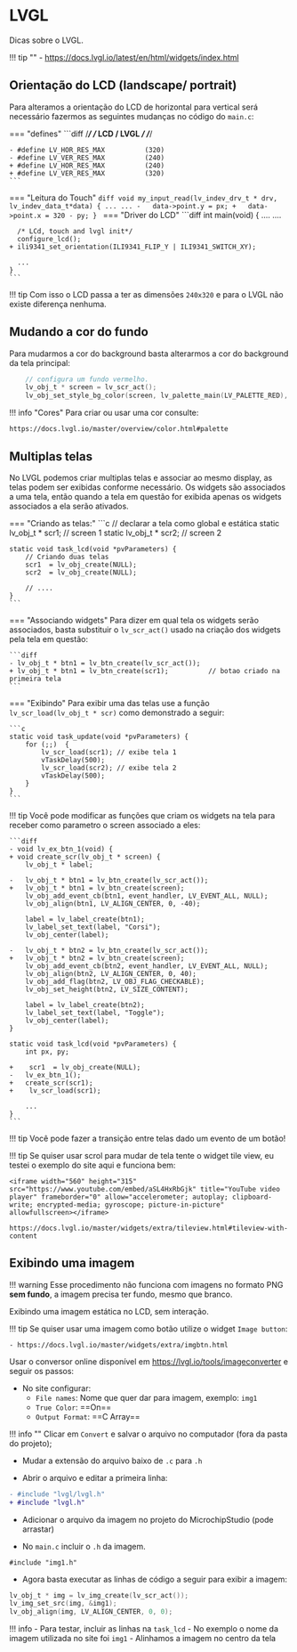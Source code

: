 # LVGL

Dicas sobre o LVGL.

!!! tip ""
    - https://docs.lvgl.io/latest/en/html/widgets/index.html

## Orientação do LCD (landscape/ portrait)

Para alteramos a orientação do LCD de horizontal para vertical será necessário fazermos as seguintes mudanças no código do `main.c`:

=== "defines"
    ```diff
    /*************************************************/
    /* LCD / LVGL                                    */
    /*************************************************/
    
    - #define LV_HOR_RES_MAX          (320)
    - #define LV_VER_RES_MAX          (240)
    + #define LV_HOR_RES_MAX          (240)
    + #define LV_VER_RES_MAX          (320)
    ```
=== "Leitura do Touch"
    ```diff
    void my_input_read(lv_indev_drv_t * drv, lv_indev_data_t*data) {
      ...
      ...
    -   data->point.y = px;
    +   data->point.x = 320 - py;
    }
    ```
=== "Driver do LCD"
    ```diff
    int main(void) {
      ....
      ....
    
      /* LCd, touch and lvgl init*/
      configure_lcd();
    + ili9341_set_orientation(ILI9341_FLIP_Y | ILI9341_SWITCH_XY);
    
      ...
    }
    ```

!!! tip
    Com isso o LCD passa a ter as dimensões `240x320` e para o LVGL não existe diferença nenhuma.

## Mudando a cor do fundo

Para mudarmos a cor do background basta alterarmos a cor do background da tela principal:

```c
    // configura um fundo vermelho.
    lv_obj_t * screen = lv_scr_act();
    lv_obj_set_style_bg_color(screen, lv_palette_main(LV_PALETTE_RED), LV_PART_MAIN );
```

!!! info "Cores"
    Para criar ou usar uma cor consulte:
    
    https://docs.lvgl.io/master/overview/color.html#palette   

## Multiplas telas

No LVGL podemos criar multiplas telas e associar ao mesmo display, as telas podem ser exibidas conforme necessário. Os widgets são associados a uma tela, então quando a tela em questão for exibida apenas os widgets associados a ela serão ativados. 

=== "Criando as telas:"
    ```c
    // declarar a tela como global e estática
    static lv_obj_t * scr1;  // screen 1
    static lv_obj_t * scr2;  // screen 2

    static void task_lcd(void *pvParameters) {
        // Criando duas telas
        scr1  = lv_obj_create(NULL);
        scr2  = lv_obj_create(NULL);

        // ....
    }
    ```

=== "Associando widgets"
    Para dizer em qual tela os widgets serão associados, basta substituir o `lv_scr_act()` usado na criação dos widgets pela tela em questão:

    ```diff
    - lv_obj_t * btn1 = lv_btn_create(lv_scr_act());
    + lv_obj_t * btn1 = lv_btn_create(scr1);          // botao criado na primeira tela
    ```
    
=== "Exibindo"
    Para exibir uma das telas use a função `lv_scr_load(lv_obj_t * scr)` como demonstrado a seguir:

    ```c
    static void task_update(void *pvParameters) {
        for (;;)  {
            lv_scr_load(scr1); // exibe tela 1
            vTaskDelay(500);
            lv_scr_load(scr2); // exibe tela 2
            vTaskDelay(500);
        }
    }
    ```

!!! tip
    Você pode modificar as funções que criam os widgets na tela para receber como parametro o screen associado a eles:

    ```diff
    - void lv_ex_btn_1(void) {
    + void create_scr(lv_obj_t * screen) {
        lv_obj_t * label;
        
    -   lv_obj_t * btn1 = lv_btn_create(lv_scr_act());
    +   lv_obj_t * btn1 = lv_btn_create(screen);
        lv_obj_add_event_cb(btn1, event_handler, LV_EVENT_ALL, NULL);
        lv_obj_align(btn1, LV_ALIGN_CENTER, 0, -40);

        label = lv_label_create(btn1);
        lv_label_set_text(label, "Corsi");
        lv_obj_center(label);

    -   lv_obj_t * btn2 = lv_btn_create(lv_scr_act());
    +   lv_obj_t * btn2 = lv_btn_create(screen);
        lv_obj_add_event_cb(btn2, event_handler, LV_EVENT_ALL, NULL);
        lv_obj_align(btn2, LV_ALIGN_CENTER, 0, 40);
        lv_obj_add_flag(btn2, LV_OBJ_FLAG_CHECKABLE);
        lv_obj_set_height(btn2, LV_SIZE_CONTENT);

        label = lv_label_create(btn2);
        lv_label_set_text(label, "Toggle");
        lv_obj_center(label);
    }

    static void task_lcd(void *pvParameters) {
        int px, py;
        
    +    scr1  = lv_obj_create(NULL);
    -   lv_ex_btn_1();
    +   create_scr(scr1);
    +    lv_scr_load(scr1);
        
        ...
    }
    ```

!!! tip
    Você pode fazer a transição entre telas dado um evento de um botão!


!!! tip
    Se quiser usar scrol para mudar de tela tente o widget tile view, eu testei o exemplo do site aqui e funciona bem:

    <iframe width="560" height="315" src="https://www.youtube.com/embed/aSL4HxRbGjk" title="YouTube video player" frameborder="0" allow="accelerometer; autoplay; clipboard-write; encrypted-media; gyroscope; picture-in-picture" allowfullscreen></iframe>

    https://docs.lvgl.io/master/widgets/extra/tileview.html#tileview-with-content

## Exibindo uma imagem

!!! warning
    Esse procedimento não funciona com imagens no formato PNG **sem fundo**, a imagem precisa ter fundo, mesmo que branco.
    
Exibindo uma imagem estática no LCD, sem interação.

!!! tip
    Se quiser usar uma imagem como botão utilize o widget `Image button`:
    
    - https://docs.lvgl.io/master/widgets/extra/imgbtn.html
    
Usar o conversor online disponível em https://lvgl.io/tools/imageconverter e seguir os passos:

- No site configurar: 
    - `File names`: Nome que quer dar para imagem, exemplo: `img1`
    - `True Color`: ==On==
    - `Output Format`: ==C Array==
    
!!! info ""
    Clicar em `Convert` e salvar o arquivo no computador (fora da pasta do projeto);
 
- Mudar a extensão do arquivo baixo de `.c` para `.h`

- Abrir o arquivo e editar a primeira linha:

```diff
- #include "lvgl/lvgl.h"
+ #include "lvgl.h"
```

- Adicionar o arquivo da imagem no projeto do MicrochipStudio (pode arrastar)

- No `main.c` incluir o `.h` da imagem. 

```
#include "img1.h"
```

- Agora basta executar as linhas de código a seguir para exibir a imagem:

```c
lv_obj_t * img = lv_img_create(lv_scr_act());
lv_img_set_src(img, &img1);
lv_obj_align(img, LV_ALIGN_CENTER, 0, 0);
```

!!! info
    - Para testar, incluir as linhas na `task_lcd`
    - No exemplo o nome da imagem utilizada no site foi `img1`
    - Alinhamos a imagem no centro da tela

<!--
## Modificações no tema de um widget específico

!!! warning
    Ainda não atualizado para a versao do LVGL que estamos usando.

- Controlar raio objeto (ex: botao quadrado):

`lv_obj_set_style_local_radius(btn1, LV_OBJ_PART_MAIN, LV_STATE_DEFAULT, 0);`

- Mudar cor de fundo (ex: background do lcd):

`lv_obj_set_style_local_bg_color(lv_scr_act(), LV_OBJ_PART_MAIN, LV_STATE_DEFAULT, LV_COLOR_BLACK);`

Talvez seja necessário mudar a transparência (ex: label):

```
lv_obj_set_style_local_bg_color(label1, LV_OBJ_PART_MAIN, LV_STATE_DEFAULT, LV_COLOR_YELLOW);
v_obj_set_style_local_bg_opa(label1, LV_OBJ_PART_MAIN, LV_STATE_DEFAULT, LV_OPA_100);
```

- Mudar tamanho da fonte (ex: label):

`lv_obj_set_style_local_text_font(label1, LV_OBJ_PART_MAIN, LV_STATE_DEFAULT, &dseg70);`

- Mudar cor da fonte (ex: label):

 `lv_obj_set_style_local_text_color(label1, LV_OBJ_PART_MAIN, LV_STATE_DEFAULT, LV_COLOR_YELLOW);`
 -->
